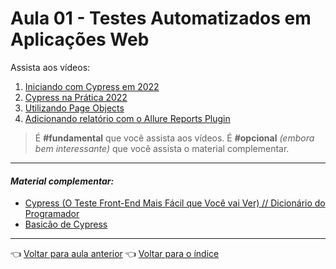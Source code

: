 # Aula 01 - Testes Automatizados em Aplicações Web

Assista aos vídeos:

  1. [Iniciando com Cypress em 2022](https://youtu.be/fNcFvZv1YmY)
  2. [Cypress na Prática 2022](https://youtu.be/yK4g_fZwR9c)
  3. [Utilizando Page Objects](https://youtu.be/iJgzwu9Haw4)
  4. [Adicionando relatório com o Allure Reports Plugin](https://youtu.be/y3QZQF2wBW4)

> É **#fundamental** que você assista aos vídeos. É **#opcional** _(embora bem interessante)_ que você assista o material complementar.

---

#### _Material complementar:_
* [Cypress (O Teste Front-End Mais Fácil que Você vai Ver) // Dicionário do Programador](https://youtu.be/ipE9bsfYEog)
* [Basicão de Cypress](https://youtu.be/qI9IYmvC0ms)

---

👈 [Voltar para aula anterior](../aula01/aula.md)
👈 [Voltar para o índice](../README.md)
